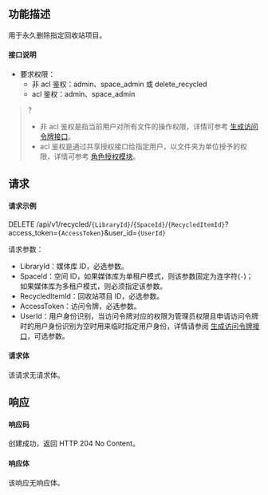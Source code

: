 ## 功能描述

用于永久删除指定回收站项目。

#### 接口说明

- 要求权限：
    - 非 acl 鉴权：admin、space_admin 或 delete_recycled
    - acl 鉴权：admin、space_admin
>?
> - 非 acl 鉴权是指当前用户对所有文件的操作权限，详情可参考 [生成访问令牌接口](https://cloud.tencent.com/document/product/1339/71159)。
> - acl 鉴权是通过共享授权接口给指定用户，以文件夹为单位授予的权限，详情可参考 [角色授权模块](https://cloud.tencent.com/document/product/1339/71014)。
>

## 请求

#### 请求示例  

DELETE /api/v1/recycled/`{LibraryId}`/`{SpaceId}`/`{RecycledItemId}`?access_token=`{AccessToken}`&user_id=`{UserId}`

请求参数：
- LibraryId：媒体库 ID，必选参数。
- SpaceId：空间 ID，如果媒体库为单租户模式，则该参数固定为连字符(`-`)；如果媒体库为多租户模式，则必须指定该参数。
- RecycledItemId：回收站项目 ID，必选参数。
- AccessToken：访问令牌，必选参数。
- UserId：用户身份识别，当访问令牌对应的权限为管理员权限且申请访问令牌时的用户身份识别为空时用来临时指定用户身份，详情请参阅 [生成访问令牌接口](https://cloud.tencent.com/document/product/1339/71159)，可选参数。

#### 请求体

该请求无请求体。

## 响应

#### 响应码

创建成功，返回 HTTP 204 No Content。

#### 响应体

该响应无响应体。
